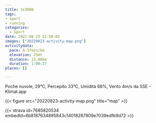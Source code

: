 ```yaml
---
title: 3x3000
tags:
- sport
- running
categories:
  - Sport
date: 2022-08-23 12:50:03
images: ["20220823-activity-map.png"]
activitydata:
  pace: 4:37min/km
  elevation: 25mt
  distance: 13.08km
  duration: 1:00:27
places: []

---
```


Poche nuvole, 29°C, Percepito 33°C, Umidità 68%, Vento 4m/s da SSE - Klimat.app

<!--more-->




{{< figure src="20220823-activity-map.png" title="map" >}}


{{< strava id=7685820534 embedId=6b8187634895843c14018287809e7039edfb9d72 >}}
